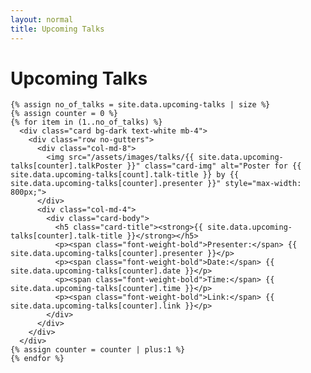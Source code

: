 ```yaml
---
layout: normal
title: Upcoming Talks
---
```

<div class="jumbotron jumbotron-fluid">
  <div class="container">
    <h1 class="text-center text-banner font-weight-bold text-title">Upcoming Talks</h1><!-- Card padding is custom css added to have a proper space between h1 and cards -->


    {% assign no_of_talks = site.data.upcoming-talks | size %}
    {% assign counter = 0 %}
    {% for item in (1..no_of_talks) %}
      <div class="card bg-dark text-white mb-4">
        <div class="row no-gutters">
          <div class="col-md-8">
            <img src="/assets/images/talks/{{ site.data.upcoming-talks[counter].talkPoster }}" class="card-img" alt="Poster for {{ site.data.upcoming-talks[count].talk-title }} by {{ site.data.upcoming-talks[counter].presenter }}" style="max-width: 800px;">
          </div>
          <div class="col-md-4">
            <div class="card-body">
              <h5 class="card-title"><strong>{{ site.data.upcoming-talks[counter].talk-title }}</strong></h5>
              <p><span class="font-weight-bold">Presenter:</span> {{ site.data.upcoming-talks[counter].presenter }}</p>
              <p><span class="font-weight-bold">Date:</span> {{ site.data.upcoming-talks[counter].date }}</p>
              <p><span class="font-weight-bold">Time:</span> {{ site.data.upcoming-talks[counter].time }}</p>
              <p><span class="font-weight-bold">Link:</span> {{ site.data.upcoming-talks[counter].link }}</p>
            </div>
          </div>
        </div>
      </div>
    {% assign counter = counter | plus:1 %}
    {% endfor %}


  </div>
</div>
